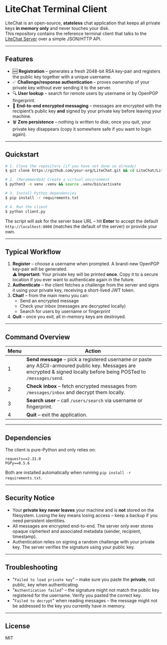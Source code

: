 # LiteChat Terminal Client

LiteChat is an open-source, **stateless** chat application that keeps all private keys **in memory only** and never touches your disk.  
This repository contains the reference terminal client that talks to the [LiteChat Server](../LiteChat-Server/README.md) over a simple JSON/HTTP API.

---

## Features

* 🆕 **Registration** – generates a fresh 2048-bit RSA key-pair and registers the public key together with a unique username.
* ✅ **Challenge/response authentication** – proves ownership of your private key without ever sending it to the server.
* 🔍 **User lookup** – search for remote users by username or by OpenPGP fingerprint.
* 🔐 **End-to-end encrypted messaging** – messages are encrypted with the recipient’s public key **and** signed by your private key before leaving your machine.
* 🗑️ **Zero persistence** – nothing is written to disk; once you quit, your private key disappears (copy it somewhere safe if you want to login again).

---

## Quickstart

```bash
# 1. Clone the repository (if you have not done so already)
$ git clone https://github.com/your-org/LiteChat.git && cd LiteChat/LiteChat-Client

# 2. (Recommended) Create a virtual environment
$ python3 -m venv .venv && source .venv/bin/activate

# 3. Install Python dependencies
$ pip install -r requirements.txt

# 4. Run the client
$ python client.py
```

The script will ask for the server base URL – hit **Enter** to accept the default `http://localhost:8000` (matches the default of the server) or provide your own.

---

## Typical Workflow

1. **Register** – choose a username when prompted. A brand-new OpenPGP key-pair will be generated.  
   ⚠️ **Important:** Your private key will be printed **once**. Copy it to a secure location if you ever want to authenticate again in the future.
2. **Authenticate** – the client fetches a challenge from the server and signs it using your private key, receiving a short-lived JWT token.
3. **Chat!** – from the main menu you can:
   * Send an encrypted message
   * Check your inbox (messages are decrypted locally)
   * Search for users by username or fingerprint
4. **Quit** – once you exit, all in-memory keys are destroyed.

---

## Command Overview

| Menu | Action |
|------|--------|
| 1 | **Send message** – pick a registered username _or_ paste any ASCII-armoured public key. Messages are encrypted & signed locally before being POSTed to `/messages/send`. |
| 2 | **Check inbox** – fetch encrypted messages from `/messages/inbox` and decrypt them locally. |
| 3 | **Search user** – call `/users/search` via username or fingerprint. |
| 4 | **Quit** – exit the application. |

---

## Dependencies

The client is pure-Python and only relies on:

```
requests==2.31.0
PGPy==0.5.6
```

Both are installed automatically when running `pip install -r requirements.txt`.

---

## Security Notice

* Your **private key never leaves** your machine and is **not** stored on the filesystem. Losing the key means losing access – keep a backup if you need persistent identities.
* All messages are encrypted end-to-end. The server only ever stores opaque ciphertext and associated metadata (sender, recipient, timestamp).
* Authentication relies on signing a random challenge with your private key. The server verifies the signature using your public key.

---

## Troubleshooting

* "`Failed to load private key`" – make sure you paste the **private**, not public, key when authenticating.
* "`Authentication failed`" – the signature might not match the public key registered for the username. Verify you pasted the correct key.
* "`Failed to decrypt`" when reading messages – the message might not be addressed to the key you currently have in memory.

---

## License

MIT
